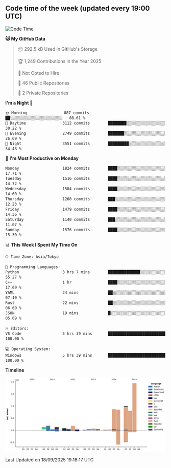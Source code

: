 ## Code time of the week (updated every 19:00 UTC)

<!--START_SECTION:waka-->
![Code Time](http://img.shields.io/badge/Code%20Time-5%2C337%20hrs%204%20mins-blue)

**🐱 My GitHub Data** 

> 📦 292.5 kB Used in GitHub's Storage 
 > 
> 🏆 1,249 Contributions in the Year 2025
 > 
> 🚫 Not Opted to Hire
 > 
> 📜 46 Public Repositories 
 > 
> 🔑 2 Private Repositories 
 > 
**I'm a Night 🦉** 

```text
🌞 Morning                887 commits         ██░░░░░░░░░░░░░░░░░░░░░░░   08.61 % 
🌆 Daytime                3112 commits        ████████░░░░░░░░░░░░░░░░░   30.22 % 
🌃 Evening                2749 commits        ███████░░░░░░░░░░░░░░░░░░   26.69 % 
🌙 Night                  3551 commits        █████████░░░░░░░░░░░░░░░░   34.48 % 
```
📅 **I'm Most Productive on Monday** 

```text
Monday                   1824 commits        ████░░░░░░░░░░░░░░░░░░░░░   17.71 % 
Tuesday                  1516 commits        ████░░░░░░░░░░░░░░░░░░░░░   14.72 % 
Wednesday                1504 commits        ████░░░░░░░░░░░░░░░░░░░░░   14.60 % 
Thursday                 1260 commits        ███░░░░░░░░░░░░░░░░░░░░░░   12.23 % 
Friday                   1479 commits        ████░░░░░░░░░░░░░░░░░░░░░   14.36 % 
Saturday                 1140 commits        ███░░░░░░░░░░░░░░░░░░░░░░   11.07 % 
Sunday                   1576 commits        ████░░░░░░░░░░░░░░░░░░░░░   15.30 % 
```


📊 **This Week I Spent My Time On** 

```text
🕑︎ Time Zone: Asia/Tokyo

💬 Programming Languages: 
Python                   3 hrs 7 mins        ██████████████░░░░░░░░░░░   55.27 % 
C++                      1 hr                ████░░░░░░░░░░░░░░░░░░░░░   17.69 % 
YAML                     24 mins             ██░░░░░░░░░░░░░░░░░░░░░░░   07.10 % 
Rust                     22 mins             ██░░░░░░░░░░░░░░░░░░░░░░░   06.60 % 
JSON                     19 mins             █░░░░░░░░░░░░░░░░░░░░░░░░   05.69 % 

🔥 Editors: 
VS Code                  5 hrs 39 mins       █████████████████████████   100.00 % 

💻 Operating System: 
Windows                  5 hrs 39 mins       █████████████████████████   100.00 % 
```

**Timeline**

![Lines of Code chart](https://raw.githubusercontent.com/SARDONYX-sard/SARDONYX-sard/main/assets/bar_graph.png)


 Last Updated on 18/09/2025 19:18:17 UTC
<!--END_SECTION:waka-->